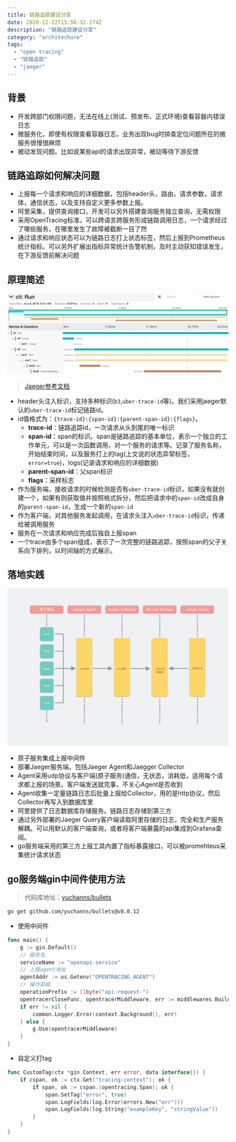 ```yaml
---
title: 链路追踪建设分享
date: 2020-12-22T15:56:32.274Z
description: "链路追踪建设分享"
category: "architechure"
tags:
  - "open tracing"
  - "链路追踪"
  - "jaeger"
---
```

## 背景
* 开发跨部门权限问题，无法在线上(测试、预发布、正式环境)查看容器内错误日志
* 微服务化，即使有权限查看容器日志，业务出现bug时排查定位问题所在的微服务很慢很麻烦
* 被动发现问题。比如说某些api的请求出现异常，被动等待下游反馈
## 链路追踪如何解决问题
* 上报每一个请求和响应的详细数据，包括header头，路由，请求参数，请求体，通信状态，以及支持自定义更多参数上报。
* 阿里采集，提供查询接口，开发可以另外搭建查询服务独立查询，无需权限
* 采用OpenTracing标准，可以跨语言跨服务形成链路调用日志，一个请求经过了哪些服务，在哪里发生了故障被截断一目了然
* 通过请求和响应状态可以为链路日志打上状态标签，然后上报到Prometheus统计指标。可以另外扩展出指标异常统计告警机制，及时主动获知错误发生，在下游反馈前解决问题

## 原理简述
![](./jaeger-query.png)

> [Jaeger参考文档](https://www.jaegertracing.io/docs/1.11/client-libraries/)

* header头注入标识，支持多种标识(`b3`,`uber-trace-id`等)。我们采用jaeger默认的`uber-trace-id`标记链路id。
* id值格式为：`{trace-id}:{span-id}:{parent-span-id}:{flags}`。
    * **trace-id**：链路追踪id，一次请求从头到尾的唯一标识
    * **span-id**：span的标识。span是链路追踪的基本单位，表示一个独立的工作单元，可以是一次函数调用，对一个服务的请求等。记录了服务名称，开始结束时间，以及服务打上的tag(上文说的状态异常标签，`error=true`)，logs(记录请求和响应的详细数据)
    * **parent-span-id**：父span标识
    * **flags**：采样标志
* 作为服务端，接收请求的时候检测是否有`uber-trace-id`标识，如果没有就创建一个，如果有则获取值并按照格式拆分，然后把请求中的`span-id`改成自身的`parent-span-id`，生成一个新的`span-id`
* 作为客户端，对其他服务发起调用，在请求头注入`uber-trace-id`标识，传递给被调用服务
* 服务在一次请求和响应完成后独自上报span
* 一个trace由多个span组成，表示了一次完整的链路追踪，按照span的父子关系向下排列，以时间轴的方式展示。

## 落地实践
![](./opentracing.png)

* 原子服务集成上报中间件
* 部署Jaeger服务端，包括Jaeger Agent和Jaegger Collector
* Agent采用udp协议与客户端(原子服务)通信，无状态，消耗低，适用每个请求都上报的场景。客户端发送就完事，不关心Agent是否收到
* Agent收集一定量链路日志后批量上报给Collector，用的是http协议，然后Collector再写入到数据库里
* 阿里提供了日志数据库存储服务。链路日志存储到第三方
* 通过另外部署的Jaeger Query客户端读取阿里存储的日志，完全和生产服务解耦。可以用默认的客户端查询，或者将客户端暴露的api集成到Grafana查阅。
* go服务端采用的第三方上报工具内置了指标暴露接口，可以被promehteus采集统计请求状态

## go服务端gin中间件使用方法
> 代码库地址：[yuchanns/bullets](https://github.com/yuchanns/bullets)

```bash
go get github.com/yuchanns/bullets@v0.0.12
```

* 使用中间件
```go
func main() {
    g := gin.Default()
    // 服务名
    serviceName := "openapi-service"
    // 上报agent地址
    agentAddr := os.Getenv("OPENTRACING_AGENT")
    // 操作前缀
    operationPrefix := []byte("api-request-")
    opentracerCloseFunc, opentracerMiddleware, err := middlewares.BuildOpenTracerInterceptor(serviceName, agentAddr, operationPrefix))
    if err != nil {
        common.Logger.Error(context.Background(), err)
    } else {
        g.Use(opentracerMiddleware)
    }
}
```
* 自定义打tag
```go
func CustomTag(ctx *gin.Context, err error, data interface{}) {
    if cspan, ok := ctx.Get("tracing-context"); ok {
        if span, ok := cspan.(opentracing.Span); ok {
            span.SetTag("error", true)
            span.LogFields(log.Error(errors.New("err")))
            span.LogFields(log.String("exampleKey", "stringValue"))
        }
    }
}
```
